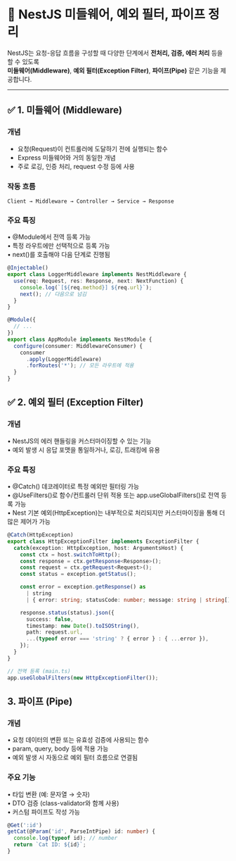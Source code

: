 # 🔧 NestJS 미들웨어, 예외 필터, 파이프 정리

NestJS는 요청-응답 흐름을 구성할 때 다양한 단계에서 **전처리, 검증, 에러 처리** 등을 할 수 있도록  
**미들웨어(Middleware)**, **예외 필터(Exception Filter)**, **파이프(Pipe)** 같은 기능을 제공합니다.    

---

## ✅ 1. 미들웨어 (Middleware)

### 개념
- 요청(Request)이 컨트롤러에 도달하기 전에 실행되는 함수  
- Express 미들웨어와 거의 동일한 개념  
- 주로 로깅, 인증 처리, request 수정 등에 사용  

### 작동 흐름
```text
Client → Middleware → Controller → Service → Response
```

### 주요 특징
• @Module에서 전역 등록 가능  
• 특정 라우트에만 선택적으로 등록 가능  
• next()를 호출해야 다음 단계로 진행됨  

```ts
@Injectable()
export class LoggerMiddleware implements NestMiddleware {
  use(req: Request, res: Response, next: NextFunction) {
    console.log(`[${req.method}] ${req.url}`);
    next(); // 다음으로 넘김
  }
}
```
```ts
@Module({
  // ...
})
export class AppModule implements NestModule {
  configure(consumer: MiddlewareConsumer) {
    consumer
      .apply(LoggerMiddleware)
      .forRoutes('*'); // 모든 라우트에 적용
  }
}
```

## ✅ 2. 예외 필터 (Exception Filter)

### 개념
• NestJS의 에러 핸들링을 커스터마이징할 수 있는 기능  
• 예외 발생 시 응답 포맷을 통일하거나, 로깅, 트래킹에 유용  

### 주요 특징
• @Catch() 데코레이터로 특정 예외만 필터링 가능  
• @UseFilters()로 함수/컨트롤러 단위 적용 또는 app.useGlobalFilters()로 전역 등록 가능  
• Nest 기본 예외(HttpException)는 내부적으로 처리되지만 커스터마이징을 통해 더 많은 제어가 가능  

```ts
@Catch(HttpException)
export class HttpExceptionFilter implements ExceptionFilter {
  catch(exception: HttpException, host: ArgumentsHost) {
    const ctx = host.switchToHttp();
    const response = ctx.getResponse<Response>();
    const request = ctx.getRequest<Request>();
    const status = exception.getStatus();

    const error = exception.getResponse() as
      | string
      | { error: string; statusCode: number; message: string | string[] };

    response.status(status).json({
      success: false,
      timestamp: new Date().toISOString(),
      path: request.url,
      ...(typeof error === 'string' ? { error } : { ...error }),
    });
  }
}
```
```ts
// 전역 등록 (main.ts)
app.useGlobalFilters(new HttpExceptionFilter());
```

## 3. 파이프 (Pipe)

### 개념
• 요청 데이터의 변환 또는 유효성 검증에 사용되는 함수  
• param, query, body 등에 적용 가능  
• 예외 발생 시 자동으로 예외 필터 흐름으로 연결됨  

### 주요 기능
• 타입 변환 (예: 문자열 → 숫자)  
• DTO 검증 (class-validator와 함께 사용)  
• 커스텀 파이프도 작성 가능  

```ts
@Get(':id')
getCat(@Param('id', ParseIntPipe) id: number) {
  console.log(typeof id); // number
  return `Cat ID: ${id}`;
}
```